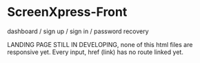 # ScreenXpress-Front

dashboard / sign up / sign in / password recovery 

LANDING PAGE STILL IN DEVELOPING, none of this html files are responsive yet. Every input, href (link) has no route linked yet.
